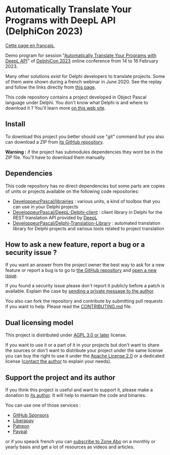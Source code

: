 # Automatically Translate Your Programs with DeepL API (DelphiCon 2023)

[Cette page en français.](LISEZMOI.md)

Demo program for session "[Automatically Translate Your Programs with DeepL API](https://serialstreameur.fr/automatically-translate-your-programs-with-deepl-api.html)" of [DelphiCon 2023](https://www.youtube.com/playlist?list=PLwUPJvR9mZHgfgjbmKTSqeFRn5fIiM4_y) online conference from 14 to 16 February 2023.

Many other solutions exist for Delphi developers to translate projects. Some of them were shown during a french webinar in June 2020. See the replay and follow the links directly from [this page](https://serialstreameur.fr/webinaire-20200625.php).

This code repository contains a project developed in Object Pascal language under Delphi. You don't know what Delphi is and where to download it ? You'll learn more [on this web site](https://delphi-resources.developpeur-pascal.fr/).

## Install

To download this project you better should use "git" command but you also can download a ZIP from [its GitHub repository](https://github.com/DeveloppeurPascal/Automatically-Translate-Your-Programs-with-DeepL-API).

**Warning :** if the project has submodules dependencies they wont be in the ZIP file. You'll have to download them manually.

## Dependencies

This code repository has no direct dependencies but some parts are copies of units or projects available on the following code repositories:

* [DeveloppeurPascal/librairies](https://github.com/DeveloppeurPascal/librairies) : various units, a kind of toolbox that you can use in your Delphi projects
* [DeveloppeurPascal/DeepL-Delphi-client](https://github.com/DeveloppeurPascal/DeepL-Delphi-client) : client library in Delphi for the REST translation API provided by [DeepL](https://www.deepl.com)
* [DeveloppeurPascal/Delphi-Translation-Library](https://github.com/DeveloppeurPascal/Delphi-Translation-Library) : automated translation library for Delphi projects and various tools related to project translation

## How to ask a new feature, report a bug or a security issue ?

If you want an answer from the project owner the best way to ask for a new feature or report a bug is to go to [the GitHub repository](https://github.com/DeveloppeurPascal/Automatically-Translate-Your-Programs-with-DeepL-API) and [open a new issue](https://github.com/DeveloppeurPascal/Automatically-Translate-Your-Programs-with-DeepL-API/issues).

If you found a security issue please don't report it publicly before a patch is available. Explain the case by [sending a private message to the author](https://developpeur-pascal.fr/nous-contacter.php).

You also can fork the repository and contribute by submitting pull requests if you want to help. Please read the [CONTRIBUTING.md](CONTRIBUTING.md) file.

## Dual licensing model

This project is distributed under [AGPL 3.0 or later](https://choosealicense.com/licenses/agpl-3.0/) license.

If you want to use it or a part of it in your projects but don't want to share the sources or don't want to distribute your project under the same license you can buy the right to use it under the [Apache License 2.0](https://choosealicense.com/licenses/apache-2.0/) or a dedicated license ([contact the author](https://developpeur-pascal.fr/nous-contacter.php) to explain your needs).

## Support the project and its author

If you think this project is useful and want to support it, please make a donation to [its author](https://github.com/DeveloppeurPascal). It will help to maintain the code and binaries.

You can use one of those services :

* [GitHub Sponsors](https://github.com/sponsors/DeveloppeurPascal)
* [Liberapay](https://liberapay.com/PatrickPremartin)
* [Patreon](https://www.patreon.com/patrickpremartin)
* [Paypal](https://www.paypal.com/paypalme/patrickpremartin)

or if you speack french you can [subscribe to Zone Abo](https://zone-abo.fr/nos-abonnements.php) on a monthly or yearly basis and get a lot of resources as videos and articles.
